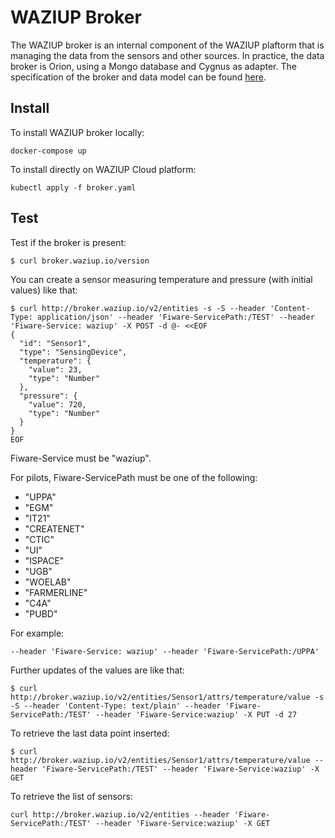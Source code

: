 
WAZIUP Broker
=============

The WAZIUP broker is an internal component of the WAZIUP plaftorm that is managing the data from the sensors and other sources.
In practice, the data broker is Orion, using a Mongo database and Cygnus as adapter.
The specification of the broker and data model can be found [here](broker_spec.md).

Install
-------

To install WAZIUP broker locally:
```
docker-compose up
```

To install directly on WAZIUP Cloud platform:

```
kubectl apply -f broker.yaml
```

Test
----

Test if the broker is present:
```
$ curl broker.waziup.io/version
```

You can create a sensor measuring temperature and pressure (with initial values) like that:
```
$ curl http://broker.waziup.io/v2/entities -s -S --header 'Content-Type: application/json' --header 'Fiware-ServicePath:/TEST' --header 'Fiware-Service: waziup' -X POST -d @- <<EOF
{
  "id": "Sensor1",
  "type": "SensingDevice",
  "temperature": {
    "value": 23,
    "type": "Number"
  },
  "pressure": {
    "value": 720,
    "type": "Number"
  }
}
EOF
```
Fiware-Service must be "waziup".

For pilots, Fiware-ServicePath must be one of the following:
- "UPPA"
- "EGM"
- "IT21"
- "CREATENET"
- "CTIC"
- "UI"
- "ISPACE"
- "UGB"
- "WOELAB" 
- "FARMERLINE"
- "C4A"
- "PUBD" 

For example:
```
--header 'Fiware-Service: waziup' --header 'Fiware-ServicePath:/UPPA'
```


Further updates of the values are like that:
```
$ curl http://broker.waziup.io/v2/entities/Sensor1/attrs/temperature/value -s -S --header 'Content-Type: text/plain' --header 'Fiware-ServicePath:/TEST' --header 'Fiware-Service:waziup' -X PUT -d 27
```

To retrieve the last data point inserted:
```
$ curl http://broker.waziup.io/v2/entities/Sensor1/attrs/temperature/value --header 'Fiware-ServicePath:/TEST' --header 'Fiware-Service:waziup' -X GET
```

To retrieve the list of sensors:
```
curl http://broker.waziup.io/v2/entities --header 'Fiware-ServicePath:/TEST' --header 'Fiware-Service:waziup' -X GET
```
